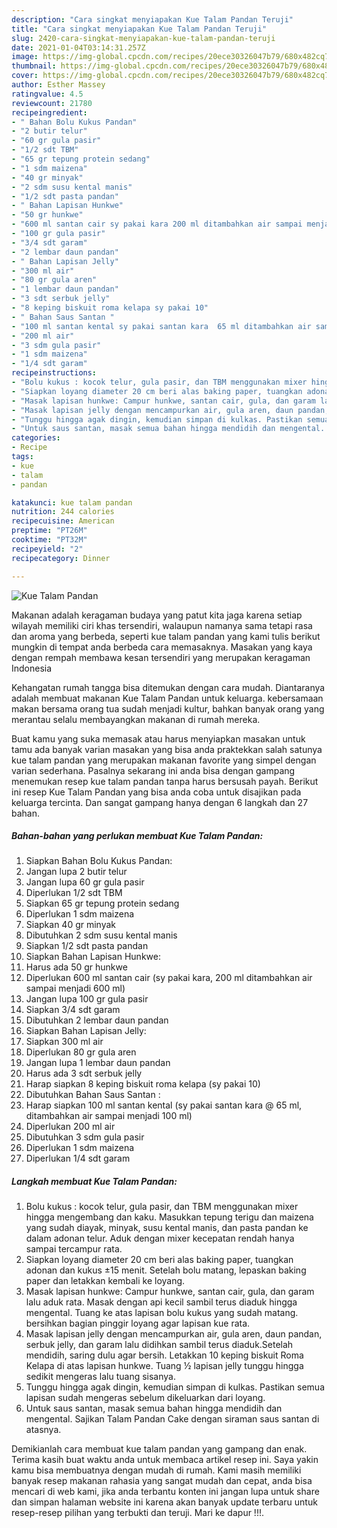 ```yaml
---
description: "Cara singkat menyiapakan Kue Talam Pandan Teruji"
title: "Cara singkat menyiapakan Kue Talam Pandan Teruji"
slug: 2420-cara-singkat-menyiapakan-kue-talam-pandan-teruji
date: 2021-01-04T03:14:31.257Z
image: https://img-global.cpcdn.com/recipes/20ece30326047b79/680x482cq70/kue-talam-pandan-foto-resep-utama.jpg
thumbnail: https://img-global.cpcdn.com/recipes/20ece30326047b79/680x482cq70/kue-talam-pandan-foto-resep-utama.jpg
cover: https://img-global.cpcdn.com/recipes/20ece30326047b79/680x482cq70/kue-talam-pandan-foto-resep-utama.jpg
author: Esther Massey
ratingvalue: 4.5
reviewcount: 21780
recipeingredient:
- " Bahan Bolu Kukus Pandan"
- "2 butir telur"
- "60 gr gula pasir"
- "1/2 sdt TBM"
- "65 gr tepung protein sedang"
- "1 sdm maizena"
- "40 gr minyak"
- "2 sdm susu kental manis"
- "1/2 sdt pasta pandan"
- " Bahan Lapisan Hunkwe"
- "50 gr hunkwe"
- "600 ml santan cair sy pakai kara 200 ml ditambahkan air sampai menjadi 600 ml"
- "100 gr gula pasir"
- "3/4 sdt garam"
- "2 lembar daun pandan"
- " Bahan Lapisan Jelly"
- "300 ml air"
- "80 gr gula aren"
- "1 lembar daun pandan"
- "3 sdt serbuk jelly"
- "8 keping biskuit roma kelapa sy pakai 10"
- " Bahan Saus Santan "
- "100 ml santan kental sy pakai santan kara  65 ml ditambahkan air sampai menjadi 100 ml"
- "200 ml air"
- "3 sdm gula pasir"
- "1 sdm maizena"
- "1/4 sdt garam"
recipeinstructions:
- "Bolu kukus : kocok telur, gula pasir, dan TBM menggunakan mixer hingga mengembang dan kaku. Masukkan tepung terigu dan maizena yang sudah diayak, minyak, susu kental manis, dan pasta pandan ke dalam adonan telur. Aduk dengan mixer kecepatan rendah hanya sampai tercampur rata."
- "Siapkan loyang diameter 20 cm beri alas baking paper, tuangkan adonan dan kukus ±15 menit. Setelah bolu matang, lepaskan baking paper dan letakkan kembali ke loyang."
- "Masak lapisan hunkwe: Campur hunkwe, santan cair, gula, dan garam lalu aduk rata. Masak dengan api kecil sambil terus diaduk hingga mengental. Tuang ke atas lapisan bolu kukus yang sudah matang. bersihkan bagian pinggir loyang agar lapisan kue rata."
- "Masak lapisan jelly dengan mencampurkan air, gula aren, daun pandan, serbuk jelly, dan garam lalu didihkan sambil terus diaduk.Setelah mendidih, saring dulu agar bersih. Letakkan 10 keping biskuit Roma Kelapa di atas lapisan hunkwe. Tuang ½ lapisan jelly tunggu hingga sedikit mengeras lalu tuang sisanya."
- "Tunggu hingga agak dingin, kemudian simpan di kulkas. Pastikan semua lapisan sudah mengeras sebelum dikeluarkan dari loyang."
- "Untuk saus santan, masak semua bahan hingga mendidih dan mengental. Sajikan Talam Pandan Cake dengan siraman saus santan di atasnya."
categories:
- Recipe
tags:
- kue
- talam
- pandan

katakunci: kue talam pandan 
nutrition: 244 calories
recipecuisine: American
preptime: "PT26M"
cooktime: "PT32M"
recipeyield: "2"
recipecategory: Dinner

---
```



![Kue Talam Pandan](https://img-global.cpcdn.com/recipes/20ece30326047b79/680x482cq70/kue-talam-pandan-foto-resep-utama.jpg)

Makanan adalah keragaman budaya yang patut kita jaga karena setiap wilayah memiliki ciri khas tersendiri, walaupun namanya sama tetapi rasa dan aroma yang berbeda, seperti kue talam pandan yang kami tulis berikut mungkin di tempat anda berbeda cara memasaknya. Masakan yang kaya dengan rempah membawa kesan tersendiri yang merupakan keragaman Indonesia



Kehangatan rumah tangga bisa ditemukan dengan cara mudah. Diantaranya adalah membuat makanan Kue Talam Pandan untuk keluarga. kebersamaan makan bersama orang tua sudah menjadi kultur, bahkan banyak orang yang merantau selalu membayangkan makanan di rumah mereka.

Buat kamu yang suka memasak atau harus menyiapkan masakan untuk tamu ada banyak varian masakan yang bisa anda praktekkan salah satunya kue talam pandan yang merupakan makanan favorite yang simpel dengan varian sederhana. Pasalnya sekarang ini anda bisa dengan gampang menemukan resep kue talam pandan tanpa harus bersusah payah.
Berikut ini resep Kue Talam Pandan yang bisa anda coba untuk disajikan pada keluarga tercinta. Dan sangat gampang hanya dengan 6 langkah dan 27 bahan.


<!--inarticleads1-->

##### Bahan-bahan yang perlukan membuat Kue Talam Pandan:

1. Siapkan  Bahan Bolu Kukus Pandan:
1. Jangan lupa 2 butir telur
1. Jangan lupa 60 gr gula pasir
1. Diperlukan 1/2 sdt TBM
1. Siapkan 65 gr tepung protein sedang
1. Diperlukan 1 sdm maizena
1. Siapkan 40 gr minyak
1. Dibutuhkan 2 sdm susu kental manis
1. Siapkan 1/2 sdt pasta pandan
1. Siapkan  Bahan Lapisan Hunkwe:
1. Harus ada 50 gr hunkwe
1. Diperlukan 600 ml santan cair (sy pakai kara, 200 ml ditambahkan air sampai menjadi 600 ml)
1. Jangan lupa 100 gr gula pasir
1. Siapkan 3/4 sdt garam
1. Dibutuhkan 2 lembar daun pandan
1. Siapkan  Bahan Lapisan Jelly:
1. Siapkan 300 ml air
1. Diperlukan 80 gr gula aren
1. Jangan lupa 1 lembar daun pandan
1. Harus ada 3 sdt serbuk jelly
1. Harap siapkan 8 keping biskuit roma kelapa (sy pakai 10)
1. Dibutuhkan  Bahan Saus Santan :
1. Harap siapkan 100 ml santan kental (sy pakai santan kara @ 65 ml, ditambahkan air sampai menjadi 100 ml)
1. Diperlukan 200 ml air
1. Dibutuhkan 3 sdm gula pasir
1. Diperlukan 1 sdm maizena
1. Diperlukan 1/4 sdt garam




<!--inarticleads2-->

##### Langkah membuat  Kue Talam Pandan:

1. Bolu kukus : kocok telur, gula pasir, dan TBM menggunakan mixer hingga mengembang dan kaku. Masukkan tepung terigu dan maizena yang sudah diayak, minyak, susu kental manis, dan pasta pandan ke dalam adonan telur. Aduk dengan mixer kecepatan rendah hanya sampai tercampur rata.
1. Siapkan loyang diameter 20 cm beri alas baking paper, tuangkan adonan dan kukus ±15 menit. Setelah bolu matang, lepaskan baking paper dan letakkan kembali ke loyang.
1. Masak lapisan hunkwe: Campur hunkwe, santan cair, gula, dan garam lalu aduk rata. Masak dengan api kecil sambil terus diaduk hingga mengental. Tuang ke atas lapisan bolu kukus yang sudah matang. bersihkan bagian pinggir loyang agar lapisan kue rata.
1. Masak lapisan jelly dengan mencampurkan air, gula aren, daun pandan, serbuk jelly, dan garam lalu didihkan sambil terus diaduk.Setelah mendidih, saring dulu agar bersih. Letakkan 10 keping biskuit Roma Kelapa di atas lapisan hunkwe. Tuang ½ lapisan jelly tunggu hingga sedikit mengeras lalu tuang sisanya.
1. Tunggu hingga agak dingin, kemudian simpan di kulkas. Pastikan semua lapisan sudah mengeras sebelum dikeluarkan dari loyang.
1. Untuk saus santan, masak semua bahan hingga mendidih dan mengental. Sajikan Talam Pandan Cake dengan siraman saus santan di atasnya.




Demikianlah cara membuat kue talam pandan yang gampang dan enak. Terima kasih buat waktu anda untuk membaca artikel resep ini. Saya yakin kamu bisa membuatnya dengan mudah di rumah. Kami masih memiliki banyak resep makanan rahasia yang sangat mudah dan cepat, anda bisa mencari di web kami, jika anda terbantu konten ini jangan lupa untuk share dan simpan halaman website ini karena akan banyak update terbaru untuk resep-resep pilihan yang terbukti dan teruji. Mari ke dapur !!!. 
